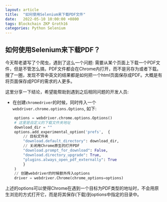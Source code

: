 ```yaml
---
layout: article
title:  "如何使用Selenium来下载PDF文件"
date:   2022-05-10 10:00:00 +0800
tags: Blockchain ZKP Groth16
categories: Python Selenium
---
```


## 如何使用Selenium来下载PDF？

今天帮老婆写了个爬虫，遇到了这么一个问题: 需要从某个页面上下载一个PDF文件，但是不管怎么搞，PDF文件都会在Chrome内打开，而不是另存为或者下载。搜了一圈，发现不管中英文的结果都是如何把一个html页面保存成PDF。大概是有将页面保存成PDF的需求的人更多。

这里分享一下结论，希望能帮助到遇到之后相同问题的开发人员:

- 在创建`chromedriver`的时候，同时传入一个`webdriver.chrome.options.Options`, 如下:

```python
    options = webdriver.chrome.options.Options()
    # 这里是自定义的下载文件夹地址
    download_dir = "" 
    options.add_experimental_option('prefs',  {
        // 目标文件夹
        "download.default_directory": download_dir,
        // 关闭用Chrome原生的打开PDF
        "download.prompt_for_download": False,
        "download.directory_upgrade": True,
        "plugins.always_open_pdf_externally": True
        }
    )
    // 创建webdriver的时候额外传入options
    driver = webdriver.Chrome(chrome_options=options)
```

上述的options可以使得Chrome在遇到一个目标为PDF类型的地址时，不会用原生浏览的方式打开它，而是将其保存(下载)到options中指定的目录中。